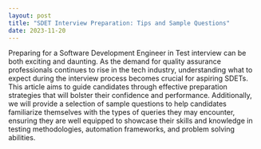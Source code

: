 ```yaml
---
layout: post
title: "SDET Interview Preparation: Tips and Sample Questions"
date: 2023-11-20
---
```


Preparing for a Software Development Engineer in Test interview can be both exciting and daunting. As the demand for quality assurance professionals continues to rise in the tech industry, understanding what to expect during the interview process becomes crucial for aspiring SDETs. This article aims to guide candidates through effective preparation strategies that will bolster their confidence and performance. Additionally, we will provide a selection of sample questions to help candidates familiarize themselves with the types of queries they may encounter, ensuring they are well equipped to showcase their skills and knowledge in testing methodologies, automation frameworks, and problem solving abilities.
